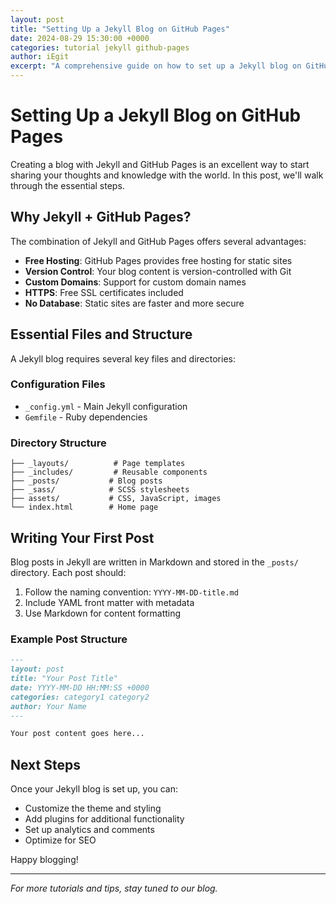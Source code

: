 ```yaml
---
layout: post
title: "Setting Up a Jekyll Blog on GitHub Pages"
date: 2024-08-29 15:30:00 +0000
categories: tutorial jekyll github-pages
author: iEgit
excerpt: "A comprehensive guide on how to set up a Jekyll blog on GitHub Pages, covering everything from initial setup to deployment."
---
```


# Setting Up a Jekyll Blog on GitHub Pages

Creating a blog with Jekyll and GitHub Pages is an excellent way to start sharing your thoughts and knowledge with the world. In this post, we'll walk through the essential steps.

## Why Jekyll + GitHub Pages?

The combination of Jekyll and GitHub Pages offers several advantages:

- **Free Hosting**: GitHub Pages provides free hosting for static sites
- **Version Control**: Your blog content is version-controlled with Git
- **Custom Domains**: Support for custom domain names
- **HTTPS**: Free SSL certificates included
- **No Database**: Static sites are faster and more secure

## Essential Files and Structure

A Jekyll blog requires several key files and directories:

### Configuration Files

- `_config.yml` - Main Jekyll configuration
- `Gemfile` - Ruby dependencies

### Directory Structure

```
├── _layouts/          # Page templates
├── _includes/         # Reusable components
├── _posts/           # Blog posts
├── _sass/            # SCSS stylesheets
├── assets/           # CSS, JavaScript, images
└── index.html        # Home page
```

## Writing Your First Post

Blog posts in Jekyll are written in Markdown and stored in the `_posts/` directory. Each post should:

1. Follow the naming convention: `YYYY-MM-DD-title.md`
2. Include YAML front matter with metadata
3. Use Markdown for content formatting

### Example Post Structure

```markdown
---
layout: post
title: "Your Post Title"
date: YYYY-MM-DD HH:MM:SS +0000
categories: category1 category2
author: Your Name
---

Your post content goes here...
```

## Next Steps

Once your Jekyll blog is set up, you can:

- Customize the theme and styling
- Add plugins for additional functionality
- Set up analytics and comments
- Optimize for SEO

Happy blogging!

---

*For more tutorials and tips, stay tuned to our blog.*
